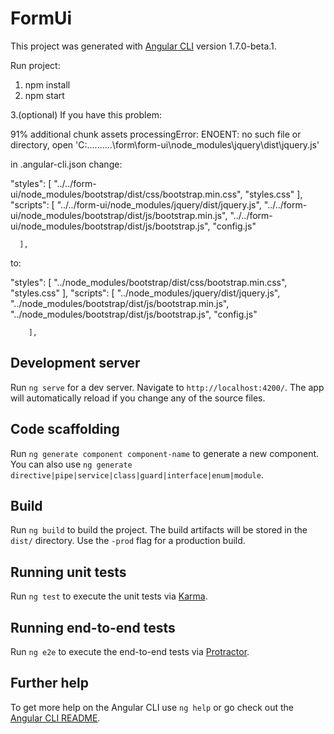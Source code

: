 # FormUi

This project was generated with [Angular CLI](https://github.com/angular/angular-cli) version 1.7.0-beta.1.

Run project:
1. npm install
2. npm start

3.(optional)
If you have this problem:

 91% additional chunk assets processingError: ENOENT: no such file or directory, open 'C:\..........\form\form-ui\node_modules\jquery\dist\jquery.js'

in .angular-cli.json change:

 "styles": [
        "../../form-ui/node_modules/bootstrap/dist/css/bootstrap.min.css",
        "styles.css"
      ],
      "scripts": [
        "../../form-ui/node_modules/jquery/dist/jquery.js",
        "../../form-ui/node_modules/bootstrap/dist/js/bootstrap.min.js",
        "../../form-ui/node_modules/bootstrap/dist/js/bootstrap.js",
        "config.js"

      ],

to:

"styles": [
            "../node_modules/bootstrap/dist/css/bootstrap.min.css",
            "styles.css"
        ],
        "scripts": [
            "../node_modules/jquery/dist/jquery.js",
            "../node_modules/bootstrap/dist/js/bootstrap.min.js",
            "../node_modules/bootstrap/dist/js/bootstrap.js",
            "config.js"

        ],

## Development server

Run `ng serve` for a dev server. Navigate to `http://localhost:4200/`. The app will automatically reload if you change any of the source files.

## Code scaffolding

Run `ng generate component component-name` to generate a new component. You can also use `ng generate directive|pipe|service|class|guard|interface|enum|module`.

## Build

Run `ng build` to build the project. The build artifacts will be stored in the `dist/` directory. Use the `-prod` flag for a production build.

## Running unit tests

Run `ng test` to execute the unit tests via [Karma](https://karma-runner.github.io).

## Running end-to-end tests

Run `ng e2e` to execute the end-to-end tests via [Protractor](http://www.protractortest.org/).

## Further help

To get more help on the Angular CLI use `ng help` or go check out the [Angular CLI README](https://github.com/angular/angular-cli/blob/master/README.md).
